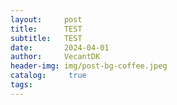 ```yaml
---
layout:     post
title:      TEST
subtitle:   TEST
date:       2024-04-01
author:     VecantDK
header-img: img/post-bg-coffee.jpeg
catalog: 	 true
tags:
---
```

